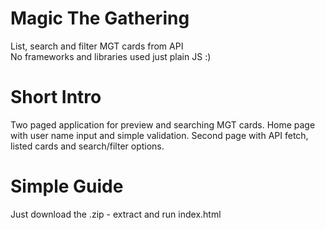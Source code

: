 # Magic The Gathering
 List, search and filter MGT cards from API \
 No frameworks and libraries used just plain JS :)
 
# Short Intro
Two paged application for preview and searching MGT cards.
Home page with user name input and simple validation.
Second page with API fetch, listed cards and search/filter options.
 
# Simple Guide
Just download the .zip - extract and run index.html


